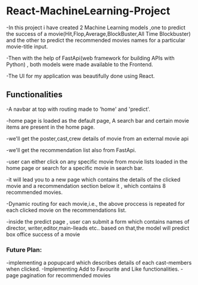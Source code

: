 # React-MachineLearning-Project

-In this project i have created 2 Machine Learning models ,one to predict the success of a movie(Hit,Flop,Average,BlockBuster,All Time Blockbuster) and the other to predict the recommended movies names for a particular movie-title input.


-Then with the help of FastApi(web framework for building APIs with Python) , both models were made available to the Frontend.


-The UI for my application was beautifully done using React.

## Functionalities
-A navbar at top with routing made to 'home' and 'predict'.
 
-home page is loaded as the default page, A search bar and certain movie items are present in the home page.


-we'll get the poster,cast,crew details of movie from an external movie api


-we'll get the recommendation list also from FastApi.


-user can either click on any specific movie from movie lists loaded in the home page or search for a specific movie in search bar.


-it will lead you to a new page which contains the details of the clicked movie and a recommendation section below it , which contains 8 recommended movies.


-Dynamic routing for each movie,i.e., the above proccess is repeated for each clicked movie on the recommendations list.


-inside the predict page , user can submit a form which contains names of director, writer,editor,main-lleads etc.. based on that,the model will predict box office success of a movie

### Future Plan:
-implementing a popupcard which describes details of each cast-members when clicked.
-Implementing Add to Favourite and Like functionalities.
-page pagination for recommended movies

